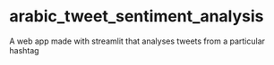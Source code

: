 # arabic_tweet_sentiment_analysis
A web app made with streamlit that analyses tweets from a particular hashtag
